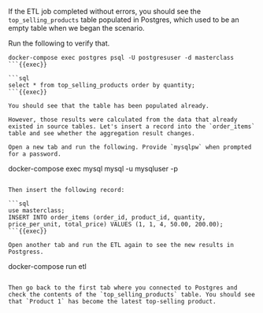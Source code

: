 
If the ETL job completed without errors, you should see the `top_selling_products` table populated in Postgres, which used to be an empty table when we began the scenario.

Run the following to verify that.

```
docker-compose exec postgres psql -U postgresuser -d masterclass
```{{exec}}

```sql
select * from top_selling_products order by quantity;
```{{exec}}

You should see that the table has been populated already.

However, those results were calculated from the data that already existed in source tables. Let's insert a record into the `order_items` table and see whether the aggregation result changes.

Open a new tab and run the following. Provide `mysqlpw` when prompted for a password.

```
docker-compose exec mysql mysql -u mysqluser -p
```{{exec}}

Then insert the following record:

```sql
use masterclass;
INSERT INTO order_items (order_id, product_id, quantity, price_per_unit, total_price) VALUES (1, 1, 4, 50.00, 200.00);
```{{exec}}

Open another tab and run the ETL again to see the new results in Postgress.

```
docker-compose run etl
```{{exec}}

Then go back to the first tab where you connected to Postgres and check the contents of the `top_selling_products` table. You should see that `Product 1` has become the latest top-selling product.


